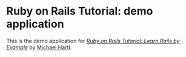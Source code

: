 # Ruby on Rails Tutorial: demo application

This is the demo application for
[*Ruby on Rails Tutorial: Learn Rails by Example*](http://railstutorial.org/)
by [Michael Hartl](http://michaelhartl.com/).